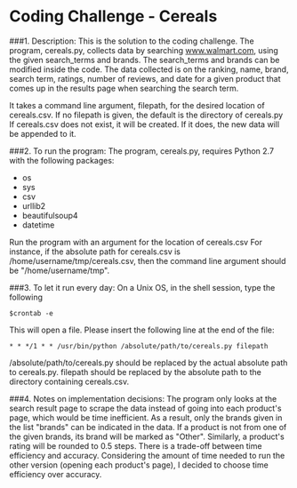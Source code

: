 # Coding Challenge - Cereals


###1. Description: 
  This is the solution to the coding challenge. 
  The program, cereals.py, collects data by searching www.walmart.com, using the given search_terms and brands.
  The search_terms and brands can be modified inside the code.
  The data collected is on the ranking, name, brand, search term, ratings, number of reviews, and date for a given product that comes up in the results page when searching the search term. 
  
  It takes a command line argument, filepath, for the desired location of cereals.csv.
  If no filepath is given, the default is the directory of cereals.py
  If cereals.csv does not exist, it will be created. If it does, the new data will be appended to it.

###2. To run the program:
  The program, cereals.py, requires Python 2.7 with the following packages:
  * os
  * sys
  * csv
  * urllib2
  * beautifulsoup4
  * datetime

  Run the program with an argument for the location of cereals.csv
  For instance, if the absolute path for cereals.csv is /home/username/tmp/cereals.csv, then the command line argument should be "/home/username/tmp".
  

###3. To let it run every day:
  On a Unix OS, in the shell session, type the following
  
    $crontab -e

  This will open a file. Please insert the following line at the end of the file:
  
    * * */1 * * /usr/bin/python /absolute/path/to/cereals.py filepath
  
  /absolute/path/to/cereals.py should be replaced by the actual absolute path to cereals.py. filepath should be replaced by the absolute path to the directory containing cereals.csv.


###4. Notes on implementation decisions:
  The program only looks at the search result page to scrape the data instead of going into each product's page, which would be time inefficient. As a result, only the brands given in the list "brands" can be indicated in the data. If a product is not from one of the given brands, its brand will be marked as "Other". Similarly, a product's rating will be rounded to 0.5 steps.
  There is a trade-off between time efficiency and accuracy. Considering the amount of time needed to run the other version (opening each product's page), I decided to choose time efficiency over accuracy.
